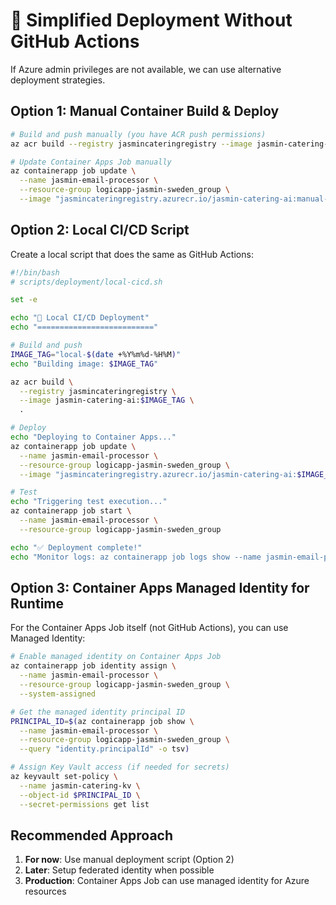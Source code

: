 # 🚀 Simplified Deployment Without GitHub Actions

If Azure admin privileges are not available, we can use alternative deployment strategies.

## Option 1: Manual Container Build & Deploy
```bash
# Build and push manually (you have ACR push permissions)
az acr build --registry jasmincateringregistry --image jasmin-catering-ai:manual-$(date +%Y%m%d-%H%M) .

# Update Container Apps Job manually  
az containerapp job update \
  --name jasmin-email-processor \
  --resource-group logicapp-jasmin-sweden_group \
  --image "jasmincateringregistry.azurecr.io/jasmin-catering-ai:manual-$(date +%Y%m%d-%H%M)"
```

## Option 2: Local CI/CD Script
Create a local script that does the same as GitHub Actions:

```bash
#!/bin/bash
# scripts/deployment/local-cicd.sh

set -e

echo "🚀 Local CI/CD Deployment"
echo "=========================="

# Build and push
IMAGE_TAG="local-$(date +%Y%m%d-%H%M)"
echo "Building image: $IMAGE_TAG"

az acr build \
  --registry jasmincateringregistry \
  --image jasmin-catering-ai:$IMAGE_TAG \
  .

# Deploy
echo "Deploying to Container Apps..."
az containerapp job update \
  --name jasmin-email-processor \
  --resource-group logicapp-jasmin-sweden_group \
  --image "jasmincateringregistry.azurecr.io/jasmin-catering-ai:$IMAGE_TAG"

# Test
echo "Triggering test execution..."
az containerapp job start \
  --name jasmin-email-processor \
  --resource-group logicapp-jasmin-sweden_group

echo "✅ Deployment complete!"
echo "Monitor logs: az containerapp job logs show --name jasmin-email-processor --resource-group logicapp-jasmin-sweden_group --container jasmin-email-processor"
```

## Option 3: Container Apps Managed Identity for Runtime
For the Container Apps Job itself (not GitHub Actions), you can use Managed Identity:

```bash
# Enable managed identity on Container Apps Job
az containerapp job identity assign \
  --name jasmin-email-processor \
  --resource-group logicapp-jasmin-sweden_group \
  --system-assigned

# Get the managed identity principal ID
PRINCIPAL_ID=$(az containerapp job show \
  --name jasmin-email-processor \
  --resource-group logicapp-jasmin-sweden_group \
  --query "identity.principalId" -o tsv)

# Assign Key Vault access (if needed for secrets)
az keyvault set-policy \
  --name jasmin-catering-kv \
  --object-id $PRINCIPAL_ID \
  --secret-permissions get list
```

## Recommended Approach
1. **For now**: Use manual deployment script (Option 2)
2. **Later**: Setup federated identity when possible
3. **Production**: Container Apps Job can use managed identity for Azure resources